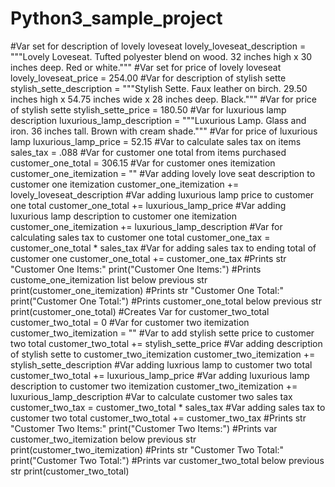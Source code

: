 # Python3_sample_project
#Var set for description of lovely loveseat
lovely_loveseat_description = """Lovely Loveseat. Tufted polyester blend on wood. 32 inches high x 30 inches deep. Red or white."""
#Var set for price of lovely loveseat
lovely_loveseat_price = 254.00
#Var for description of stylish sette
stylish_sette_description = """Stylish Sette. Faux leather on birch. 29.50 inches high x 54.75 inches wide x 28 inches deep. Black."""
#Var for price of stylish sette
stylish_sette_price = 180.50
#Var for luxurious lamp description
luxurious_lamp_description = """Luxurious Lamp. Glass and iron. 36 inches tall. Brown with cream shade."""
#Var for price of luxurious lamp
luxurious_lamp_price = 52.15
#Var to calculate sales tax on items
sales_tax = .088
#Var for customer one total from items purchased
customer_one_total = 306.15
#Var for customer ones itemization
customer_one_itemization = ""
#Var adding lovely love seat description to customer one itemization
customer_one_itemization += lovely_loveseat_description
#Var adding luxurious lamp price to customer one total
customer_one_total += luxurious_lamp_price
#Var adding luxurious lamp description to customer one itemization
customer_one_itemization += luxurious_lamp_description
#Var for calculating sales tax to customer one total
customer_one_tax = customer_one_total * sales_tax
#Var for adding sales tax to ending total of customer one
customer_one_total += customer_one_tax
#Prints str "Customer One Items:"
print("Customer One Items:")
#Prints custome_one_itemization list below previous str
print(customer_one_itemization)
#Prints str "Customer One Total:"
print("Customer One Total:")
#Prints customer_one_total below previous str
print(customer_one_total)
#Creates Var for customer_two_total
customer_two_total = 0
#Var for customer two itemization
customer_two_itemization = ""
#Var to add stylish sette price to customer two total
customer_two_total += stylish_sette_price
#Var adding description of stylish sette to customer_two_itemization
customer_two_itemization += stylish_sette_description
#Var adding luxrious lamp to customer two total
customer_two_total += luxurious_lamp_price
#Var adding luxurious lamp description to customer two itemization
customer_two_itemization += luxurious_lamp_description
#Var to calculate customer two sales tax
customer_two_tax = customer_two_total * sales_tax
#Var adding sales tax to customer two total
customer_two_total += customer_two_tax
#Prints str "Customer Two Items:"
print("Customer Two Items:")
#Prints var customer_two_itemization below previous str
print(customer_two_itemization)
#Prints str "Customer Two Total:"
print("Customer Two Total:")
#Prints var customer_two_total below previous str
print(customer_two_total)

